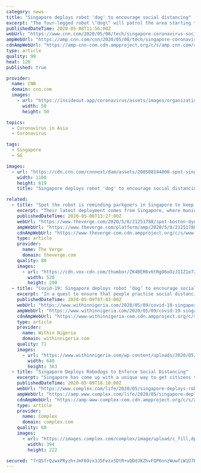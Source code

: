 ```yaml
---
category: news
title: "Singapore deploys robot 'dog' to encourage social distancing"
excerpt: "The four-legged robot \"dog\" will patrol the area starting this weekend and broadcast a pre-recorded message to visitors to remind them of the importance of social distancing, authorities said. The device will also be equipped with cameras that will scan the surroundings and help officials estimate the number of people gathering in parks,"
publishedDateTime: 2020-05-08T11:56:00Z
webUrl: "https://www.cnn.com/2020/05/08/tech/singapore-coronavirus-social-distancing-robot-intl-hnk/index.html"
ampWebUrl: "https://amp.cnn.com/cnn/2020/05/08/tech/singapore-coronavirus-social-distancing-robot-intl-hnk/index.html"
cdnAmpWebUrl: "https://amp-cnn-com.cdn.ampproject.org/c/s/amp.cnn.com/cnn/2020/05/08/tech/singapore-coronavirus-social-distancing-robot-intl-hnk/index.html"
type: article
quality: 90
heat: 120
published: true

provider:
  name: CNN
  domain: cnn.com
  images:
    - url: "https://insideout.app/coronavirus/assets/images/organizations/cnn.com-50x50.jpg"
      width: 50
      height: 50

topics:
  - Coronavirus in Asia
  - Coronavirus

tags:
  - Singapore
  - SG

images:
  - url: "https://cdn.cnn.com/cnnnext/dam/assets/200508144808-spot-singapore-govtech-super-tease.jpeg"
    width: 1100
    height: 619
    title: "Singapore deploys robot 'dog' to encourage social distancing"

related:
  - title: "Spot the robot is reminding parkgoers in Singapore to keep their distance from one another"
    excerpt: "Their latest deployment comes from Singapore, where municipal authorities are using Boston Dynamics’ four-legged Spot robot to remind park visitors to keep a safe distance from one another. Starting today,"
    publishedDateTime: 2020-05-08T13:27:00Z
    webUrl: "https://www.theverge.com/2020/5/8/21251788/spot-boston-dynamics-robot-singapore-park-social-distancing"
    ampWebUrl: "https://www.theverge.com/platform/amp/2020/5/8/21251788/spot-boston-dynamics-robot-singapore-park-social-distancing"
    cdnAmpWebUrl: "https://www-theverge-com.cdn.ampproject.org/c/s/www.theverge.com/platform/amp/2020/5/8/21251788/spot-boston-dynamics-robot-singapore-park-social-distancing"
    type: article
    provider:
      name: The Verge
      domain: theverge.com
    quality: 80
    images:
      - url: "https://cdn.vox-cdn.com/thumbor/ZK4BER6v6tRgO6oOzJIIZ1e7zv8=/0x0:520x290/1400x933/filters:focal(219x104:301x186):no_upscale()/cdn.vox-cdn.com/uploads/chorus_image/image/66769854/Spot_robot_patrolling_Bishan_Ang_Mo_Kio_Park___The_Straits_Times.0.gif"
        width: 520
        height: 290
  - title: "Covid-19: Singapore deploys robot ‘dog’ to encourage social distancing (Photos)"
    excerpt: "In a quest to ensure that people practise social distancing as the world fights against the Coronavirus pandemic, Singapore has announced that henceforth it'll be deploying robot dogs."
    publishedDateTime: 2020-05-09T07:43:00Z
    webUrl: "https://www.withinnigeria.com/2020/05/09/covid-19-singapore-deploys-robot-dog-to-encourage-social-distancing-photos/"
    ampWebUrl: "https://www.withinnigeria.com/2020/05/09/covid-19-singapore-deploys-robot-dog-to-encourage-social-distancing-photos/amp/"
    cdnAmpWebUrl: "https://www-withinnigeria-com.cdn.ampproject.org/c/s/www.withinnigeria.com/2020/05/09/covid-19-singapore-deploys-robot-dog-to-encourage-social-distancing-photos/amp/"
    type: article
    provider:
      name: Within Nigeria
      domain: withinnigeria.com
    quality: 71
    images:
      - url: "https://www.withinnigeria.com/wp-content/uploads/2020/05/09/20200509_084247.jpg"
        width: 640
        height: 363
  - title: "Singapore Deploys Robodogs to Enforce Social Distancing"
    excerpt: "Singapore has come up with a unique way to get citizens to adhere to social distancing regulations. Reuters reported on Friday that authorities in Singapore are using a robot dog to enforce coronavirus guidelines."
    publishedDateTime: 2020-05-09T18:10:00Z
    webUrl: "https://www.complex.com/life/2020/05/singapore-deploys-robodogs-enforce-social-distancing"
    ampWebUrl: "https://amp.www.complex.com/life/2020/05/singapore-deploys-robodogs-enforce-social-distancing"
    cdnAmpWebUrl: "https://amp-www-complex-com.cdn.ampproject.org/c/s/amp.www.complex.com/life/2020/05/singapore-deploys-robodogs-enforce-social-distancing"
    type: article
    provider:
      name: Complex
      domain: complex.com
    quality: 60
    images:
      - url: "https://images.complex.com/complex/image/upload/c_fill,dpr_auto,f_auto,fl_lossy,g_center,h_222,q_auto,w_394/d6zttmzrqoexwmttcw7u.jpg"
        width: 394
        height: 222

secured: "7rQSfrQzwxPRyzh+JmF69zx3J5FezxSDtR+vQDdJKZhvFQP6nnzWuwfiW1D7Dz4k9qsm04UuCc6aKYi0aE8dcZG+C6bRXPwVVgYzCxZVRBVV+OJ82/1mxPgGT/+VSa3zDy5f0giLnbidmahrXWTZvDqpZEfOhYPTl4Zfy6+yA4qYG0aIeiDuUCXArsOrgIkbXym3SIosBoh6ew6bF2IRLAkNRdCvOKf3wny3oFHe2N8rQQDlj0DRnEzRvbO+IvjHO+SjM28dRs+F+fm7bNDx6E513r/A1yGEyt0Yw1N5MRkUxZru5ZMyndJZKF1dtf7i;BTTAbl88FTESINcbeoZVGQ=="
---
```


